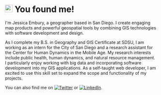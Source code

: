 # <img src="https://jlembury.github.io/img/waypt_logo.png" alt="Waypoint Logo" width=25px;> You found me!

I'm Jessica Embury, a geographer based in San Diego. I create engaging map products and powerful geospatial tools by combining GIS technologies with software development and design. 

As I complete my B.S. in Geography and GIS Certificate at SDSU, I am working as an intern for the City of San Diego and a research assistant for the Center for Human Dynamics in the Mobile Age. My research interests include public health, human dynamics, and natural resource management. I particularly enjoy working with big data and incorporating software development into my GIS applications. As a self-taught web developer, I am excited to use this skill set to expand the scope and functionality of my projects. 

You can also find me on [![Twitter][1.2]][1] or [![LinkedIn][2.2]][2].

<!-- Icons -->

[1.2]: http://i.imgur.com/wWzX9uB.png (twitter icon without padding)
[2.2]: https://raw.githubusercontent.com/MartinHeinz/MartinHeinz/master/linkedin-3-16.png (LinkedIn icon without padding)

<!-- Links to your social media accounts -->

[1]: https://twitter.com/jlembury234
[2]: https://www.linkedin.com/in/jessica-embury

<!--
**jlembury/jlembury** is a ✨ _special_ ✨ repository because its `README.md` (this file) appears on your GitHub profile.

Here are some ideas to get you started:

- 🔭 I’m currently working on ...
- 🌱 I’m currently learning ...
- 👯 I’m looking to collaborate on ...
- 🤔 I’m looking for help with ...
- 💬 Ask me about ...
- 📫 How to reach me: ...
- 😄 Pronouns: ...
- ⚡ Fun fact: ...
-->
